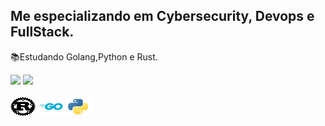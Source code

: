 ## Me especializando em Cybersecurity, Devops e FullStack.


📚Estudando Golang,Python e Rust. 

<div>
  <img height="180em" src="https://github-readme-stats.vercel.app/api?username=RickyMatos&show_icons=true&theme=dracula&include_all_commits=true&count_private=true"/>
  <img height="180em" src="https://github-readme-stats.vercel.app/api/top-langs/?username=RickyMatos&layout=compact&langs_count=7&theme=dracula"/>
</div>   
<div style="display: inline_block"><br>
  <img align="center" alt="Ricky-Rust" height="30" width="40" src="https://github.com/devicons/devicon/blob/master/icons/rust/rust-original.svg">
  <img align="center" alt="Ricky-Go" height="30" width="40" src="https://github.com/devicons/devicon/blob/master/icons/go/go-original-wordmark.svg">
  <img align="center" alt="Ricky-Python" height="30" width="40" src="https://raw.githubusercontent.com/devicons/devicon/master/icons/python/python-original.svg">
</div>
